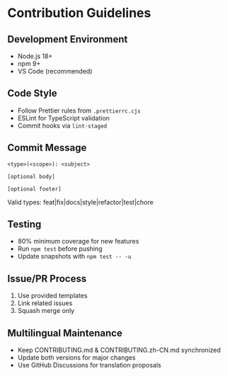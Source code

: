 # Contribution Guidelines

## Development Environment

- Node.js 18+
- npm 9+
- VS Code (recommended)

## Code Style

- Follow Prettier rules from `.prettierrc.cjs`
- ESLint for TypeScript validation
- Commit hooks via `lint-staged`

## Commit Message

```
<type>(<scope>): <subject>

[optional body]

[optional footer]
```

Valid types: feat|fix|docs|style|refactor|test|chore

## Testing

- 80% minimum coverage for new features
- Run `npm test` before pushing
- Update snapshots with `npm test -- -u`

## Issue/PR Process

1. Use provided templates
2. Link related issues
3. Squash merge only

## Multilingual Maintenance

- Keep CONTRIBUTING.md & CONTRIBUTING.zh-CN.md synchronized
- Update both versions for major changes
- Use GitHub Discussions for translation proposals

